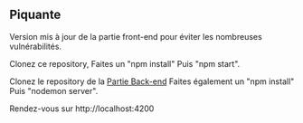 ## Piquante

Version mis à jour de la partie front-end pour éviter les nombreuses vulnérabilités.

Clonez ce repository,
Faites un "npm install"
Puis "npm start".


Clonez le repository de la [Partie Back-end](https://github.com/Matou88/SteveMarchal_6_23072021)
Faites également un "npm install"
Puis "nodemon server".


Rendez-vous sur http://localhost:4200
